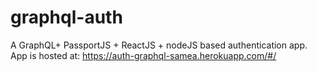 # graphql-auth
A GraphQL+ PassportJS + ReactJS + nodeJS based authentication app. 
App is hosted at: https://auth-graphql-samea.herokuapp.com/#/

